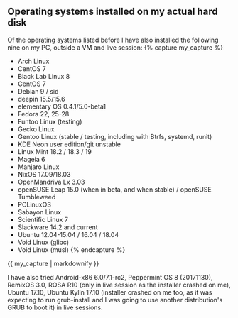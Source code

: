 ## Operating systems installed on my actual hard disk
Of the operating systems listed before I have also installed the following nine on my PC, outside a VM and live session:
{% capture my_capture %}
* Arch Linux
* CentOS 7
* Black Lab Linux 8
* CentOS 7
* Debian 9 / sid
* deepin 15.5/15.6
* elementary OS 0.4.1/5.0-beta1
* Fedora 22, 25-28
* Funtoo Linux (testing)
* Gecko Linux
* Gentoo Linux (stable / testing, including with Btrfs, systemd, runit)
* KDE Neon user edition/git unstable
* Linux Mint 18.2 / 18.3 / 19
* Mageia 6
* Manjaro Linux
* NixOS 17.09/18.03
* OpenMandriva Lx 3.03
* openSUSE Leap 15.0 (when in beta, and when stable) / openSUSE Tumbleweed
* PCLinuxOS
* Sabayon Linux
* Scientific Linux 7
* Slackware 14.2 and current
* Ubuntu 12.04-15.04 / 16.04 / 18.04
* Void Linux (glibc)
* Void Linux (musl)
{% endcapture %}
<div class="div-col columns column-count column-count-3" style="-moz-column-count: 3; -webkit-column-count: 3; column-count: 3;">
{{ my_capture | markdownify }}
</div>

I have also tried Android-x86 6.0/7.1-rc2, Peppermint OS 8 (20171130), RemixOS 3.0, ROSA R10 (only in live session as the installer crashed on me), Ubuntu 17.10, Ubuntu Kylin 17.10 (installer crashed on me too, as it was expecting to run grub-install and I was going to use another distribution's GRUB to boot it) in live sessions.

